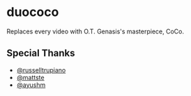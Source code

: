 # duococo

Replaces every video with O.T. Genasis's masterpiece, CoCo.

## Special Thanks

- [@russelltrupiano](https://github.com/russelltrupiano)
- [@mattste](https://github.com/mattste)
- [@ayushm](https://github.com/ayushm)
